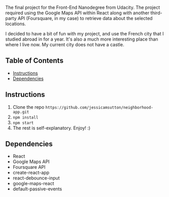 The final project for the Front-End Nanodegree from Udacity. The project required using the Google Maps API within React along with another third-party API (Foursquare, in my case) to retrieve data about the selected locations.

I decided to have a bit of fun with my project, and use the French city that I studied abroad in for a year. It's also a much more interesting place than where I live now. My current city does not have a castle.

## Table of Contents
- [Instructions](#instructions)
- [Dependencies](#dependencies)

## Instructions
1. Clone the repo `https://github.com/jessicamsutton/neighborhood-app.git`
2. `npm install`
3. `npm start`
4. The rest is self-explanatory. Enjoy! :)

## Dependencies
* React
* Google Maps API
* Foursquare API
* create-react-app
* react-debounce-input
* google-maps-react
* default-passive-events
